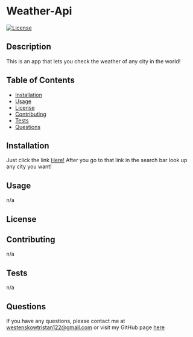 # Weather-Api

[![License]()]()

## Description

This is an app that lets you check the weather of any city in the world!

## Table of Contents

- [Installation](#installation)
- [Usage](#usage)
- [License](#license)
- [Contributing](#contributing)
- [Tests](#tests)
- [Questions](#questions)

## Installation

Just click the link <a href="https://westenskowtristan.github.io/Weather-Api/" target="_blank">Here!</a> After you go to that link in the search bar look up any city you want!

## Usage

n/a

## License

## Contributing

n/a

## Tests

n/a

## Questions

If you have any questions, please contact me at [westenskowtristan122@gmail.com](mailto:westenskowtristan122@gmail.com) or visit my GitHub page [here](https://github.com/WestenskowTristan/)
